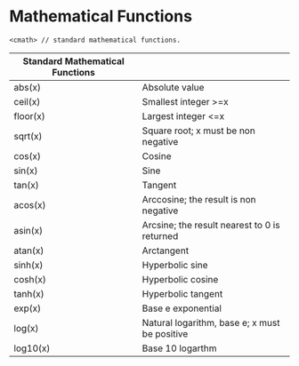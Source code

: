 # Mathematical Functions

```
<cmath> // standard mathematical functions.
```

Standard Mathematical Functions | |
---------------|----------------------------|
abs(x)|			Absolute value
ceil(x)|		Smallest integer >=x
floor(x)|		Largest integer <=x
sqrt(x)	|		Square root; x must be non negative
cos(x)	|		Cosine
sin(x)	|		Sine
tan(x)	|		Tangent
acos(x)	|		Arccosine; the result is non negative
asin(x)	|		Arcsine; the result nearest to 0 is returned
atan(x)	|		Arctangent
sinh(x)	|		Hyperbolic sine
cosh(x)	|		Hyperbolic cosine
tanh(x)	|		Hyperbolic tangent
exp(x)	|		Base e exponential
log(x)	|		Natural logarithm, base e; x must be positive
log10(x)|		Base 10 logarthm
